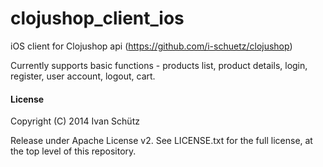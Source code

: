 clojushop_client_ios
====================

iOS client for Clojushop api (https://github.com/i-schuetz/clojushop)

Currently supports basic functions - products list, product details, login, register, user account, logout, cart.



#### License

Copyright (C) 2014 Ivan Schütz

Release under Apache License v2. See LICENSE.txt for the full license, at the top level of this repository.

